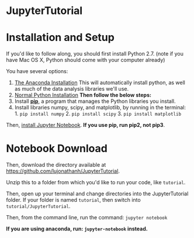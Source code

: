 # JupyterTutorial

# Installation and Setup

If you'd like to follow along, you should first install Python 2.7. (note if you have Mac OS X, Python should come with your computer already)


You have several options:

1. [The Anaconda Installation](https://www.continuum.io/downloads) This will automatically install python, as well as much of the data analysis libraries we'll use.
2. [Normal Python Installation](https://www.python.org/downloads/) __Then follow the below steps:__
  1. Install __[pip](https://pip.pypa.io/en/stable/installing/)__, a program that manages the Python libraries you install.
  2. Install libraries numpy, scipy, and matplotlib, by running in the terminal:
    1. `pip install numpy`
    2. `pip install scipy`
    3. `pip install matplotlib`

Then, [install Jupyter Notebook](http://jupyter.readthedocs.io/en/latest/install.html). __If you use pip, run pip2, not pip3__.


# Notebook Download

Then, download the directory available at https://github.com/lujonathanh/JupyterTutorial.

Unzip this to a folder from which you'd like to run your code, like `tutorial`.

Then, open up your terminal and change directories into the JupyterTutorial folder. If your folder is named `tutorial`, then switch into `tutorial/JupyterTutorial`.

Then, from the command line, run the command: `jupyter notebook`

__If you are using anaconda, run: `jupyter-notebook` instead.__
